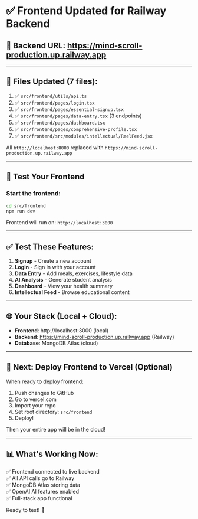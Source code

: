 # ✅ Frontend Updated for Railway Backend

## 🔗 Backend URL: https://mind-scroll-production.up.railway.app

---

## 📝 Files Updated (7 files):

1. ✅ `src/frontend/utils/api.ts`
2. ✅ `src/frontend/pages/login.tsx`
3. ✅ `src/frontend/pages/essential-signup.tsx`
4. ✅ `src/frontend/pages/data-entry.tsx` (3 endpoints)
5. ✅ `src/frontend/pages/dashboard.tsx`
6. ✅ `src/frontend/pages/comprehensive-profile.tsx`
7. ✅ `src/frontend/src/modules/intellectual/ReelFeed.jsx`

All `http://localhost:8000` replaced with `https://mind-scroll-production.up.railway.app`

---

## 🧪 Test Your Frontend

### Start the frontend:

```bash
cd src/frontend
npm run dev
```

Frontend will run on: `http://localhost:3000`

---

## ✅ Test These Features:

1. **Signup** - Create a new account
2. **Login** - Sign in with your account
3. **Data Entry** - Add meals, exercises, lifestyle data
4. **AI Analysis** - Generate student analysis
5. **Dashboard** - View your health summary
6. **Intellectual Feed** - Browse educational content

---

## 🌐 Your Stack (Local + Cloud):

- **Frontend**: http://localhost:3000 (local)
- **Backend**: https://mind-scroll-production.up.railway.app (Railway)
- **Database**: MongoDB Atlas (cloud)

---

## 🚀 Next: Deploy Frontend to Vercel (Optional)

When ready to deploy frontend:

1. Push changes to GitHub
2. Go to vercel.com
3. Import your repo
4. Set root directory: `src/frontend`
5. Deploy!

Then your entire app will be in the cloud!

---

## 📊 What's Working Now:

✅ Frontend connected to live backend  
✅ All API calls go to Railway  
✅ MongoDB Atlas storing data  
✅ OpenAI AI features enabled  
✅ Full-stack app functional  

Ready to test! 🎉

